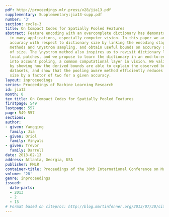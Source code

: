 ```yaml
---
pdf: http://proceedings.mlr.press/v28/jia13.pdf
supplementary: Supplementary:jia13-supp.pdf
number: '3'
section: cycle-3
title: On Compact Codes for Spatially Pooled Features
abstract: Feature encoding with an overcomplete dictionary has demonstrated good performance
  in many applications, especially computer vision. In this paper we analyze the classification
  accuracy with respect to dictionary size by linking the encoding stage to kernel
  methods and \nystrom sampling, and obtain useful bounds on accuracy as a function
  of size. The \nystrom method also inspires us to revisit dictionary learning from
  local patches, and we propose to learn the dictionary in an end-to-end fashion taking
  into account pooling, a common computational layer in vision. We validate our contribution
  by showing how the derived bounds are able to explain the observed behavior of multiple
  datasets, and show that the pooling aware method efficiently reduces the dictionary
  size by a factor of two for a given accuracy.
layout: inproceedings
series: Proceedings of Machine Learning Research
id: jia13
month: 0
tex_title: On Compact Codes for Spatially Pooled Features
firstpage: 549
lastpage: 557
page: 549-557
sections: 
author:
- given: Yangqing
  family: Jia
- given: Oriol
  family: Vinyals
- given: Trevor
  family: Darrell
date: 2013-02-13
address: Atlanta, Georgia, USA
publisher: PMLR
container-title: Proceedings of the 30th International Conference on Machine Learning
volume: '28'
genre: inproceedings
issued:
  date-parts:
  - 2013
  - 2
  - 13
# Format based on citeproc: http://blog.martinfenner.org/2013/07/30/citeproc-yaml-for-bibliographies/
---
```


